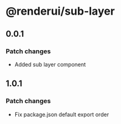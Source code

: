 # @renderui/sub-layer

## 0.0.1

### Patch changes

- Added sub layer component

## 1.0.1

### Patch changes

- Fix package.json default export order
